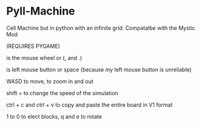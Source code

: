 # Pyll-Machine
Cell Machine but in python with an infinite grid. Compatalbe with the Mystic Mod

(REQUIRES PYGAME)

<zoom> is the mouse wheel or (, and .)

<click> is left mouse button or space (because my left mouse button is unreliable)

WASD to move, <zoom> to zoom in and out

shift + <zoom> to change the speed of the simulation

ctrl + c and ctrl + v to copy and paste the entire board in V1 format

1 to 0 to elect blocks, q and e to rotate
